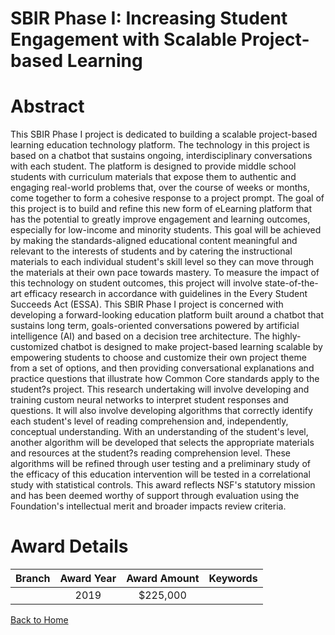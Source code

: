 
SBIR Phase I: Increasing Student Engagement with Scalable Project-based Learning
================================================================================

# Abstract


This SBIR Phase I project is dedicated to building a scalable project-based learning education technology platform. The technology in this project is based on a chatbot that sustains ongoing, interdisciplinary conversations with each student. The platform is designed to provide middle school students with curriculum materials that expose them to authentic and engaging real-world problems that, over the course of weeks or months, come together to form a cohesive response to a project prompt. The goal of this project is to build and refine this new form of eLearning platform that has the potential to greatly improve engagement and learning outcomes, especially for low-income and minority students. This goal will be achieved by making the standards-aligned educational content meaningful and relevant to the interests of students and by catering the instructional materials to each individual student's skill level so they can move through the materials at their own pace towards mastery. To measure the impact of this technology on student outcomes, this project will involve state-of-the-art efficacy research in accordance with guidelines in the Every Student Succeeds Act (ESSA). This SBIR Phase I project is concerned with developing a forward-looking education platform built around a chatbot that sustains long term, goals-oriented conversations powered by artificial intelligence (AI) and based on a decision tree architecture. The highly-customized chatbot is designed to make project-based learning scalable by empowering students to choose and customize their own project theme from a set of options, and then providing conversational explanations and practice questions that illustrate how Common Core standards apply to the student?s project. This research undertaking will involve developing and training custom neural networks to interpret student responses and questions. It will also involve developing algorithms that correctly identify each student's level of reading comprehension and, independently, conceptual understanding. With an understanding of the student's level, another algorithm will be developed that selects the appropriate materials and resources at the student?s reading comprehension level. These algorithms will be refined through user testing and a preliminary study of the efficacy of this education intervention will be tested in a correlational study with statistical controls. This award reflects NSF's statutory mission and has been deemed worthy of support through evaluation using the Foundation's intellectual merit and broader impacts review criteria.  

# Award Details

|Branch|Award Year|Award Amount|Keywords|
| :---: | :---: | :---: | :---: |
||2019|$225,000||
  
  


[Back to Home](https://github.com/chrischow/dod_sbir_awards/JT/#442)